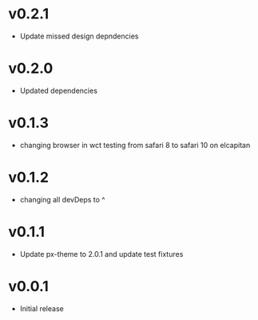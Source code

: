 v0.2.1
==================
* Update missed design depndencies

v0.2.0
==================
* Updated dependencies

v0.1.3
==================
* changing browser in wct testing from safari 8 to safari 10 on elcapitan

v0.1.2
==================
* changing all devDeps to ^

v0.1.1
==================
* Update px-theme to 2.0.1 and update test fixtures

v0.0.1
==================
* Initial release
